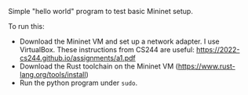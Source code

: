 Simple "hello world" program to test basic Mininet setup. 

To run this: 
- Download the Mininet VM and set up a network adapter. I use VirtualBox. These instructions from CS244 are useful: https://2022-cs244.github.io/assignments/a1.pdf
- Download the Rust toolchain on the Mininet VM (https://www.rust-lang.org/tools/install)
- Run the python program under `sudo`. 
